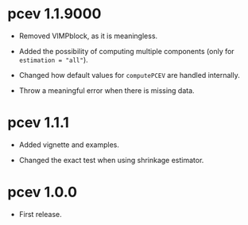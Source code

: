 # pcev 1.1.9000

* Removed VIMPblock, as it is meaningless.

* Added the possibility of computing multiple components (only for ```estimation = "all"```).

* Changed how default values for ```computePCEV``` are handled internally.

* Throw a meaningful error when there is missing data.

# pcev 1.1.1

* Added vignette and examples.

* Changed the exact test when using shrinkage estimator.

# pcev 1.0.0

* First release.